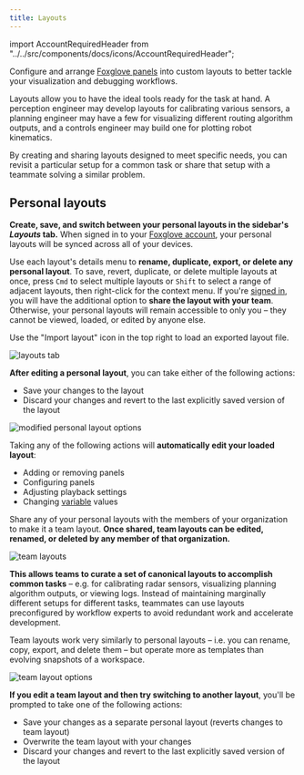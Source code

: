 ```yaml
---
title: Layouts
---
```


import AccountRequiredHeader from "../../src/components/docs/icons/AccountRequiredHeader";

Configure and arrange [Foxglove panels](TBD) into custom layouts to better tackle your visualization and debugging workflows.

Layouts allow you to have the ideal tools ready for the task at hand. A perception engineer may develop layouts for calibrating various sensors, a planning engineer may have a few for visualizing different routing algorithm outputs, and a controls engineer may build one for plotting robot kinematics.

By creating and sharing layouts designed to meet specific needs, you can revisit a particular setup for a common task or share that setup with a teammate solving a similar problem.

## Personal layouts

**Create, save, and switch between your personal layouts in the sidebar's _Layouts_ tab.** When signed in to your [Foxglove account](/docs/studio/signing-in), your personal layouts will be synced across all of your devices.

Use each layout's details menu to **rename, duplicate, export, or delete any personal layout**. To save, revert, duplicate, or delete multiple layouts at once, press `Cmd` to select multiple layouts or `Shift` to select a range of adjacent layouts, then right-click for the context menu. If you're [signed in](/docs/studio/signing-in), you will have the additional option to **share the layout with your team**. Otherwise, your personal layouts will remain accessible to only you – they cannot be viewed, loaded, or edited by anyone else.

Use the "Import layout" icon in the top right to load an exported layout file.

![layouts tab](/img/docs/studio/layouts/tab.webp)

**After editing a personal layout**, you can take either of the following actions:

- Save your changes to the layout
- Discard your changes and revert to the last explicitly saved version of the layout

![modified personal layout options](/img/docs/studio/layouts/modified-personal.webp)

Taking any of the following actions will **automatically edit your loaded layout**:

- Adding or removing panels
- Configuring panels
- Adjusting playback settings
- Changing [variable](/docs/studio/app-concepts/variables) values

<AccountRequiredHeader headerId="team-layouts" headerText="Team layouts" />

Share any of your personal layouts with the members of your organization to make it a team layout. **Once shared, team layouts can be edited, renamed, or deleted by any member of that organization.**

![team layouts](/img/docs/studio/layouts/team.webp)

**This allows teams to curate a set of canonical layouts to accomplish common tasks** – e.g. for calibrating radar sensors, visualizing planning algorithm outputs, or viewing logs. Instead of maintaining marginally different setups for different tasks, teammates can use layouts preconfigured by workflow experts to avoid redundant work and accelerate development.

Team layouts work very similarly to personal layouts – i.e. you can rename, copy, export, and delete them – but operate more as templates than evolving snapshots of a workspace.

![team layout options](/img/docs/studio/layouts/team-options.webp)

**If you edit a team layout and then try switching to another layout**, you'll be prompted to take one of the following actions:

- Save your changes as a separate personal layout (reverts changes to team layout)
- Overwrite the team layout with your changes
- Discard your changes and revert to the last explicitly saved version of the layout
